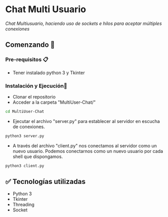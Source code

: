 # Chat Multi Usuario
_Chat Multiusuario, haciendo uso de sockets e hilos para aceptar múltiples conexiones_

## Comenzando 🚀
### Pre-requisitos 📋
* Tener instalado python 3 y Tkinter

### Instalación y Ejecución🔧
* Clonar el repositorio
* Acceder a la carpeta "MultiUser-Chat/"
```bash
cd MultiUser-Chat
```
* Ejecutar el archivo "server.py" para establecer al servidor en escucha de conexiones.
```bash
python3 server.py
```
* A través del archivo "client.py" nos conectamos al servidor como un nuevo usuario. Podemos conectarnos como un nuevo usuario por cada shell que dispongamos.
```bash
python3 client.py
```

## :white_check_mark: Tecnologías utilizadas
* Python 3
* Tkinter
* Threading
* Socket
